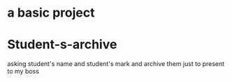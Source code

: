 # a basic project 
# Student-s-archive
asking student's name and student's mark and archive them
just to present to my boss
